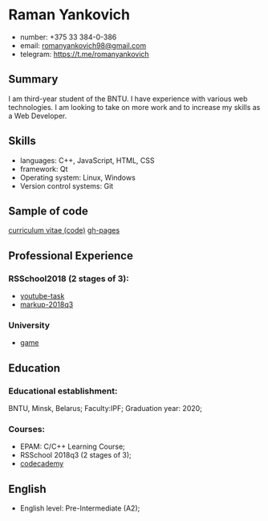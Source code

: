 # Raman Yankovich

- number: +375 33 384-0-386
- email: romanyankovich98@gmail.com
- telegram: https://t.me/romanyankovich

## Summary

 I am third-year student of the BNTU. 
 I have experience with various web technologies. 
 I am looking to take on more work and to increase my skills as a Web Developer. 

## Skills

- languages: C++, JavaScript, HTML, CSS
- framework: Qt
- Operating system: Linux, Windows
- Version control systems: Git

## Sample of code

[curriculum vitae (code)](https://github.com/usermeme/curriculum-vitae/)
[gh-pages](https://usermeme.github.io/curriculum-vitae/)

## Professional Experience

### RSSchool2018 (2 stages of 3): 
- [youtube-task](https://github.com/usermeme/youtube-task)
- [markup-2018q3](https://github.com/usermeme/markup-2018q3)

### University
- [game](https://github.com/QuasarApp/Snake)

## Education

### Educational establishment: 
BNTU, Minsk, Belarus; Faculty:IPF; Graduation year: 2020;

### Courses:
- EPAM: C/C++ Learning Course;
- RSSchool 2018q3 (2 stages of 3);
- [codecademy](https://www.codecademy.com/users/romanYankovich2869291063/achievements)

## English

- English level: Pre-Intermediate (A2); 